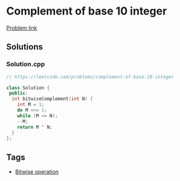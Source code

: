 # Complement of base 10 integer

[Problem link](https://leetcode.com/problems/complement-of-base-10-integer)

## Solutions


### Solution.cpp
```cpp
// https://leetcode.com/problems/complement-of-base-10-integer

class Solution {
 public:
  int bitwiseComplement(int N) {
    int M = 1;
    do M <<= 1;
    while (M <= N);
    --M;
    return M ^ N;
  }
};
```
## Tags

* [Bitwise operation](/Collections/bitwise-operation.md#bitwise-operation)
